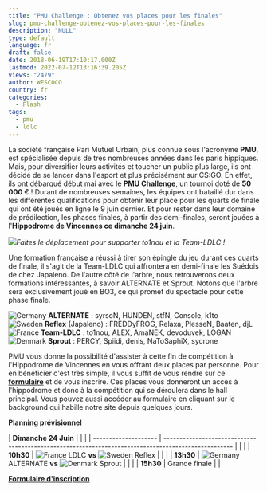 ```yaml
---
title: "PMU Challenge : Obtenez vos places pour les finales"
slug: pmu-challenge-obtenez-vos-places-pour-les-finales
description: "NULL"
type: default
language: fr
draft: false
date: 2018-06-19T17:10:17.000Z
lastmod: 2022-07-12T13:16:39.205Z
views: "2479"
author: WESCOCO
country: fr
categories:
  - Flash
tags:
  - pmu
  - ldlc
---
```

La société française Pari Mutuel Urbain, plus connue sous l'acronyme **PMU**, est spécialisée depuis de très nombreuses années dans les paris hippiques. Mais, pour diversifier leurs activités et toucher un public plus large, ils ont décidé de se lancer dans l'esport et plus précisément sur CS:GO. En effet, ils ont débarqué début mai avec le **PMU Challenge**, un tournoi doté de **50 000 €** ! Durant de nombreuses semaines, les équipes ont bataillé dur dans les différentes qualifications pour obtenir leur place pour les quarts de finale qui ont été joués en ligne le 9 juin dernier. Et pour rester dans leur domaine de prédilection, les phases finales, à partir des demi-finales, seront jouées à l'**Hippodrome de Vincennes ce dimanche 24 juin**. 

![](/images/articles/5b292a67d542f/images/jHy2ECeyAjZgwbvih7oKgFwwh4hp6VQKVc4GyfRy.jpeg)_Faites le déplacement pour supporter to1nou et la Team-LDLC !_

Une formation française a réussi à tirer son épingle du jeu durant ces quarts de finale, il s'agit de la Team-LDLC qui affrontera en demi-finale les Suédois de chez Japaleno. De l'autre côté de l'arbre, nous retrouverons deux formations intéressantes, à savoir ALTERNATE et Sprout. Notons que l'arbre sera exclusivement joué en BO3, ce qui promet du spectacle pour cette phase finale.

![Germany](/images/countries/de.svg)⁠ **ALTERNATE** : syrsoN, HUNDEN, stfN, Console, k1to  
![Sweden](/images/countries/se.svg)⁠ **Reflex** (Japaleno) : FREDDyFROG, Relaxa, PlesseN, Baaten, djL  
![France](/images/countries/fr.svg)⁠ **Team-LDLC** : to1nou, ALEX, AmaNEK, devoduvek, LOGAN  
![Denmark](/images/countries/dk.svg)⁠ **Sprout** : PERCY, Spiidi, denis, NaToSaphiX, sycrone

PMU vous donne la possibilité d'assister à cette fin de compétition à l'Hippodrome de Vincennes en vous offrant deux places par personne. Pour en bénéficier c'est très simple, il vous suffit de vous rendre sur ce [**formulaire**](https://docs.google.com/forms/d/e/1FAIpQLSfNNIIdKboULS%5FKxHxvoLJtUpP6Q-OmDv6OBUAtFEKbY70EZw/viewform) et de vous inscrire. Ces places vous donneront un accès à l'hippodrome et donc à la compétition qui se déroulera dans le hall principal. Vous pouvez aussi accéder au formulaire en cliquant sur le background qui habille notre site depuis quelques jours.

**Planning prévisionnel**

| **Dimanche 24 Juin** |                                                                                                     |  |
| -------------------- | --------------------------------------------------------------------------------------------------- |  |
| | **10h30**          | ![France](/images/countries/fr.svg)⁠ LDLC **vs** ![Sweden](/images/countries/se.svg)⁠ Reflex        |  |
| | **13h30**          | ![Germany](/images/countries/de.svg)⁠ ALTERNATE **vs** ![Denmark](/images/countries/dk.svg)⁠ Sprout |  |
| | **15h30**          | Grande finale                                                                                       |  |

  
[**Formulaire d'inscription**](https://docs.google.com/forms/d/e/1FAIpQLSfNNIIdKboULS%5FKxHxvoLJtUpP6Q-OmDv6OBUAtFEKbY70EZw/viewform)
